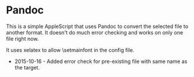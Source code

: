 # Pandoc

This is a simple AppleScript that uses Pandoc to convert the selected file to another format. It doesn't do much error checking and works on only one file right now.

It uses xelatex to allow \setmainfont in the config file.

* 2015-10-16 - Added error check for pre-existing file with same name as the target.